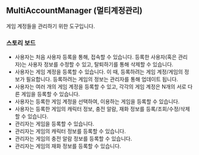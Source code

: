 ## MultiAccountManager (멀티계정관리)

게임 계정들을 관리하기 위한 도구입니다.

### 스토리 보드
 - 사용자는 처음 사용자 등록을 통해, 접속할 수 있습니다. 등록한 사용자(혹은 관리자)는 사용자 정보를 수정할 수 있고, 탈퇴하기를 통해 삭제할 수 있습니다.
 - 사용자는 게임 계정을 등록할 수 있습니다. 이 때, 등록하려는 게임 계정/게임의 정보가 필요합니다. 등록하려는 게임의 정보는 관리자를 통해 업데이트 됩니다.
 - 사용자는 여러 개의 게임 계정을 등록할 수 있고, 각각의 게임 계정은 N개의 서로 다른 게임을 등록할 수 있습니다.
 - 사용자는 등록한 게임 계정을 선택하여, 이용하는 게임을 등록할 수 있습니다.
 - 사용자는 등록한 게임의 캐릭터 정보, 충전 알람, 재화 정보를 등록/조회/수정/삭제할 수 있습니다.
 - 관리자는 게임을 등록할 수 있습니다.
 - 관리자는 게임의 캐릭터 정보를 등록할 수 있습니다.
 - 관리자는 게임의 충전 알람 정보를 등록할 수 있습니다.
 - 관리자는 게임의 재화 정보를 등록할 수 있습니다.

